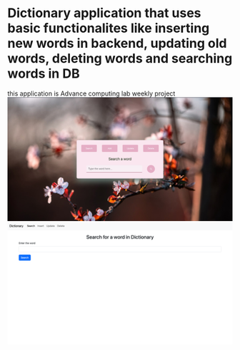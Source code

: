 # Dictionary application that uses basic functionalites like inserting new words in backend, updating old words, deleting words and searching words in DB
this application is Advance computing lab weekly project
![My Make](/data/Preview.jpg)
![Bootstrap](/data/Preview_Bootstrap.png)
